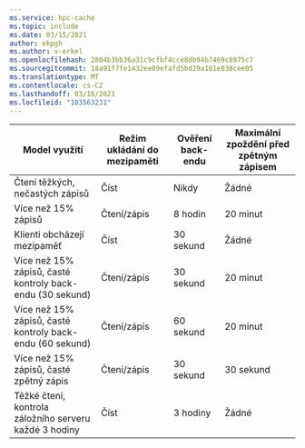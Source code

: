 ```yaml
---
ms.service: hpc-cache
ms.topic: include
ms.date: 03/15/2021
author: ekpgh
ms.author: v-erkel
ms.openlocfilehash: 2804b3bb36a31c9cfbf4cce8db94b7469c8975c7
ms.sourcegitcommit: 18a91f7fe1432ee09efafd5bd29a181e038cee05
ms.translationtype: MT
ms.contentlocale: cs-CZ
ms.lasthandoff: 03/16/2021
ms.locfileid: "103563231"
---
```

| Model využití | Režim ukládání do mezipaměti | Ověření back-endu | Maximální zpoždění před zpětným zápisem |
|--|--|--|--|
| Čtení těžkých, nečastých zápisů | Číst | Nikdy | Žádné |
| Více než 15% zápisů | Čtení/zápis | 8 hodin | 20 minut |
| Klienti obcházejí mezipaměť | Číst | 30 sekund | Žádné |
| Více než 15% zápisů, časté kontroly back-endu (30 sekund) | Čtení/zápis | 30 sekund | 20 minut |
| Více než 15% zápisů, časté kontroly back-endu (60 sekund) | Čtení/zápis | 60 sekund | 20 minut |
| Více než 15% zápisů, časté zpětný zápis | Čtení/zápis | 30 sekund | 30 sekund |
| Těžké čtení, kontrola záložního serveru každé 3 hodiny | Číst | 3 hodiny | Žádné |
